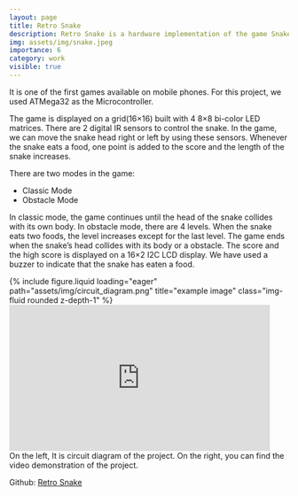 ```yaml
---
layout: page
title: Retro Snake
description: Retro Snake is a hardware implementation of the game Snake
img: assets/img/snake.jpeg
importance: 6
category: work
visible: true
---
```



It is one of the first games available on mobile phones. For this project, we used ATMega32 as the Microcontroller.

The game is displayed on a grid(16×16) built with 4 8×8 bi-color LED matrices. There are 2 digital IR sensors to control the snake. In the game, we can move the snake head right or left by using these sensors. Whenever the snake eats a food, one point is added to the score and the length of the snake increases.

There are two modes in the game:
 - Classic Mode
 - Obstacle Mode

In classic mode, the game continues until the head of the snake collides with its own body.
In obstacle mode, there are 4 levels. When the snake eats two foods, the level increases except for the last level. The game ends when the snake’s head collides with its body or a obstacle.
The score and the high score is displayed on a 16×2 I2C LCD display.
We have used a buzzer to indicate that the snake has eaten a food.


<div class="row">
    <div class="col-sm mt-3 mt-md-0">
        {% include figure.liquid loading="eager" path="assets/img/circuit_diagram.png" title="example image" class="img-fluid rounded z-depth-1" %}
    </div>
    <div class="col-sm mt-3 mt-md-0"><iframe width="470" height="264" src="https://www.youtube.com/embed/ReesaAqyTmY?si=FKR8TocIadGuU7NA" title="YouTube video player" frameborder="0" allow="accelerometer; autoplay; clipboard-write; encrypted-media; gyroscope; picture-in-picture; web-share" referrerpolicy="strict-origin-when-cross-origin" allowfullscreen></iframe>
    </div>
</div>
<div class="caption">
    On the left, It is circuit diagram of the project. On the right, you can find the video demonstration of the project.
</div>


Github: [Retro Snake](https://github.com/RedwanulKarim612/Retro-Snake)